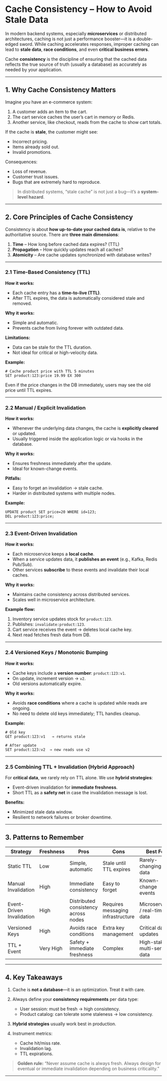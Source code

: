 # **Cache Consistency – How to Avoid Stale Data**

In modern backend systems, especially **microservices** or distributed architectures, caching is not just a performance booster—it is a double-edged sword. While caching accelerates responses, improper caching can lead to **stale data**, **race conditions**, and even **critical business errors**.

Cache **consistency** is the discipline of ensuring that the cached data reflects the true source of truth (usually a database) as accurately as needed by your application.

---

## **1. Why Cache Consistency Matters**

Imagine you have an e-commerce system:

1. A customer adds an item to the cart.
2. The cart service caches the user’s cart in memory or Redis.
3. Another service, like checkout, reads from the cache to show cart totals.

If the cache is **stale**, the customer might see:

* Incorrect pricing.
* Items already sold out.
* Invalid promotions.

Consequences:

* Loss of revenue.
* Customer trust issues.
* Bugs that are extremely hard to reproduce.

> In distributed systems, “stale cache” is not just a bug—it’s a **system-level hazard**.

---

## **2. Core Principles of Cache Consistency**

Consistency is about **how up-to-date your cached data is**, relative to the authoritative source. There are **three main dimensions**:

1. **Time** – How long before cached data expires? (TTL)
2. **Propagation** – How quickly updates reach all caches?
3. **Atomicity** – Are cache updates synchronized with database writes?

---

### **2.1 Time-Based Consistency (TTL)**

**How it works:**

* Each cache entry has a **time-to-live (TTL)**.
* After TTL expires, the data is automatically considered stale and removed.

**Why it works:**

* Simple and automatic.
* Prevents cache from living forever with outdated data.

**Limitations:**

* Data can be stale for the TTL duration.
* Not ideal for critical or high-velocity data.

**Example:**

```text
# Cache product price with TTL 5 minutes
SET product:123:price 19.99 EX 300
```

Even if the price changes in the DB immediately, users may see the old price until TTL expires.

---

### **2.2 Manual / Explicit Invalidation**

**How it works:**

* Whenever the underlying data changes, the cache is **explicitly cleared** or updated.
* Usually triggered inside the application logic or via hooks in the database.

**Why it works:**

* Ensures freshness immediately after the update.
* Ideal for known-change events.

**Pitfalls:**

* Easy to forget an invalidation → stale cache.
* Harder in distributed systems with multiple nodes.

**Example:**

```text
UPDATE product SET price=20 WHERE id=123;
DEL product:123:price;
```

---

### **2.3 Event-Driven Invalidation**

**How it works:**

* Each microservice keeps a **local cache**.
* When a service updates data, it **publishes an event** (e.g., Kafka, Redis Pub/Sub).
* Other services **subscribe** to these events and invalidate their local caches.

**Why it works:**

* Maintains cache consistency across distributed services.
* Scales well in microservice architecture.

**Example flow:**

1. Inventory service updates stock for `product:123`.
2. Publishes: `invalidate:product:123`.
3. Cart service receives the event → deletes local cache key.
4. Next read fetches fresh data from DB.

---

### **2.4 Versioned Keys / Monotonic Bumping**

**How it works:**

* Cache keys include a **version number**: `product:123:v1`.
* On update, increment version → `v2`.
* Old versions automatically expire.

**Why it works:**

* Avoids **race conditions** where a cache is updated while reads are ongoing.
* No need to delete old keys immediately; TTL handles cleanup.

**Example:**

```text
# Old key
GET product:123:v1   → returns stale

# After update
SET product:123:v2  → new reads use v2
```

---

### **2.5 Combining TTL + Invalidation (Hybrid Approach)**

For **critical data**, we rarely rely on TTL alone. We use **hybrid strategies**:

* Event-driven invalidation for **immediate freshness**.
* Short TTL as a **safety net** in case the invalidation message is lost.

**Benefits:**

* Minimized stale data window.
* Resilient to network failures or broker downtime.

---

## **3. Patterns to Remember**

| Strategy                  | Freshness | Pros                                 | Cons                              | Best For                        |
| ------------------------- | --------- | ------------------------------------ | --------------------------------- | ------------------------------- |
| Static TTL                | Low       | Simple, automatic                    | Stale until TTL expires           | Rarely-changing data            |
| Manual Invalidation       | High      | Immediate consistency                | Easy to forget                    | Known-change events             |
| Event-Driven Invalidation | High      | Distributed consistency across nodes | Requires messaging infrastructure | Microservices / real-time data  |
| Versioned Keys            | High      | Avoids race conditions               | Extra key management              | Critical data updates           |
| TTL + Event               | Very High | Safety + immediate freshness         | Complex                           | High-stakes, multi-service data |

---

## **4. Key Takeaways**

1. Cache is **not a database**—it is an optimization. Treat it with care.
2. Always define your **consistency requirements** per data type:

   * User session: must be fresh → high consistency.
   * Product catalog: can tolerate some staleness → low consistency.
3. **Hybrid strategies** usually work best in production.
4. Instrument metrics:

   * Cache hit/miss rate.
   * Invalidation lag.
   * TTL expirations.

> **Golden rule:** “Never assume cache is always fresh. Always design for eventual or immediate invalidation depending on business criticality.”

---